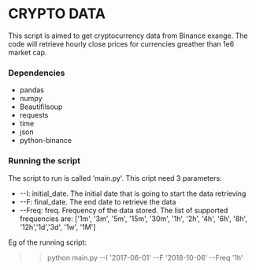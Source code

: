 # CRYPTO DATA

This script is aimed to get cryptocurrency data from Binance exange. The code will retrieve hourly close prices for currencies greather than 1e6 market cap. 

### Dependencies
* pandas
* numpy
* Beautifilsoup
* requests
* time
* json
* python-binance


### Running the script
The script to run is called 'main.py'. This cript need 3 parameters:
* --I: initial_date. The initial date that is going to start the data retrieving
* --F: final_date. The end date to retrieve the data
* --Freq: freq. Frequency of the data stored. The list of supported frequencies are: ['1m', '3m', '5m', '15m', '30m', '1h', '2h', '4h', '6h', '8h', '12h','1d','3d', '1w', '1M']

Eg of the running script:
 >> python main.py --I '2017-06-01' --F '2018-10-06' --Freq '1h'
